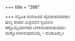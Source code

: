 +++
title = "286"

+++
ಸನ್ನಿಹಿತ ಮನುಜನಲಿ ದೈವಪಾಶವವೆರಡು।  
ಪುಣ್ಯ ಪಾಪದ ಮಿಶ್ರವವನ ಸ್ವಭಾವ॥  
ಕಣ್ಣೊಮ್ಮೆಯಾಗಸದ ಬೆಳಕಿನೊಡನಾಡುವುದು।  
ಮಣ್ಣೊಳುರುಳುವುದೊಮ್ಮೆ - ಮಂಕುತಿಮ್ಮ॥  
